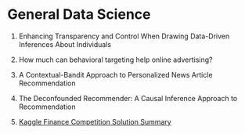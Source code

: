 # General Data Science

1. Enhancing Transparency and Control When Drawing Data-Driven Inferences About Individuals
2. How much can behavioral targeting help online advertising?
3. A Contextual-Bandit Approach to Personalized News Article Recommendation
4. The Deconfounded Recommender: A Causal Inference Approach to Recommendation



1. [Kaggle Finance Competition Solution Summary](../notes/kaggle-fin.html)
